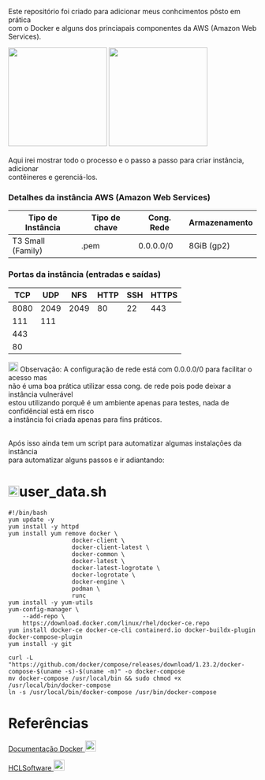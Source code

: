 Este repositório foi criado para adicionar meus conhcimentos pôsto em prática<br>
com o Docker e alguns dos princiapais componentes da AWS (Amazon Web Services).<br>
<div style:"display= inline_block">
<a href="https://cdn-icons-png.flaticon.com/512/25/25657.png" target="_blank"><img height="200" width="200" src="https://cdn-icons-png.flaticon.com/512/25/25657.png" target="_blank"></a> <a href="https://img.icons8.com/color/256/amazon-web-services.png" target="_blank"><img height="200" width="200" src="https://img.icons8.com/color/256/amazon-web-services.png" target="_blank"></a>
</div><br>
Aqui irei mostrar todo o processo e o passo a passo para criar instância, adicionar<br>
contêineres e gerenciá-los.


### Detalhes da instância AWS (Amazon Web Services)


Tipo de Instância | Tipo de chave | Cong. Rede | Armazenamento
---|---|---|---
T3 Small (Family) | .pem | 0.0.0.0/0 | 8GiB (gp2)
<div>

### Portas da instância (entradas e saídas)

TCP | UDP | NFS | HTTP | SSH | HTTPS
---|---|---|---|---|---
8080 | 2049 | 2049 | 80 | 22 | 443
111 | 111 | 
443 | 
80 |


<a href="https://cdn-icons-png.flaticon.com/512/5610/5610989.png" target="_blank"><img height="20" width="20" src="https://cdn-icons-png.flaticon.com/512/5610/5610989.png" target="_blank"></a>  Observação: A configuração de rede está com 0.0.0.0/0 para facilitar o acesso mas<br>
não é uma boa prática utilizar essa cong. de rede pois pode deixar a instância vulnerável<br>
estou utilizando porquê é um ambiente apenas para testes, nada de confidêncial está em risco<br>
a instância foi criada apenas para fins práticos.
</div><br>
Após isso ainda tem um script para automatizar algumas instalações da instância<br>
para automatizar alguns passos e ir adiantando:


<h1><a href="https://cdn-icons-png.flaticon.com/512/8870/8870481.png" target="_blank"><img height="22" width="22" src="https://cdn-icons-png.flaticon.com/512/8870/8870481.png" target="_blank"></a>user_data.sh</h1>
    
    #!/bin/bash
    yum update -y
    yum install -y httpd
    yum install yum remove docker \
                      docker-client \
                      docker-client-latest \
                      docker-common \
                      docker-latest \
                      docker-latest-logrotate \
                      docker-logrotate \
                      docker-engine \
                      podman \
                      runc
    yum install -y yum-utils
    yum-config-manager \
        --add-repo \
        https://download.docker.com/linux/rhel/docker-ce.repo
    yum install docker-ce docker-ce-cli containerd.io docker-buildx-plugin docker-compose-plugin
    yum install -y git

    curl -L "https://github.com/docker/compose/releases/download/1.23.2/docker-compose-$(uname -s)-$(uname -m)" -o docker-compose
    mv docker-compose /usr/local/bin && sudo chmod +x /usr/local/bin/docker-compose
    ln -s /usr/local/bin/docker-compose /usr/bin/docker-compose



<h1> Referências </h1>

<a align="center" href="https://docs.docker.com/engine/install/rhel/"> Documentação Docker </a><a align="center" href="https://cdn-icons-png.flaticon.com/512/5969/5969120.png" target="_blank"><img height="22" width="22" src="https://cdn-icons-png.flaticon.com/512/5969/5969120.png" target="_blank"></a>

<a align="center" href="https://help.hcltechsw.com/bigfix/10.0/mcm/MCM/Config/install_docker_ce_docker_compose_on_rhel_8.html"> HCLSoftware </a><a align="center" href="https://help.hcltechsw.com/bigfix/10.0/mcm/MCM/Config/install_docker_ce_docker_compose_on_rhel_8.html" target="_blank"><img height="22" width="22" src="https://cdn-icons-png.flaticon.com/512/5969/5969120.png" target="_blank"></a>
